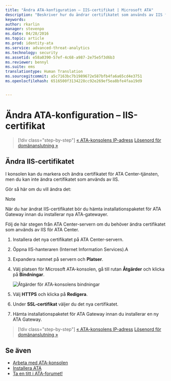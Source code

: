 ```yaml
---
title: "Ändra ATA-konfiguration – IIS-certifikat | Microsoft ATA"
description: "Beskriver hur du ändrar certifikatet som används av IIS för ATA Center."
keywords: 
author: rkarlin
manager: stevenpo
ms.date: 04/28/2016
ms.topic: article
ms.prod: identity-ata
ms.service: advanced-threat-analytics
ms.technology: security
ms.assetid: e58a0390-57ef-4c68-a987-2e75e5f3d6b3
ms.reviewer: bennyl
ms.suite: ems
translationtype: Human Translation
ms.sourcegitcommit: a5c7163bc7b1989672e587bfb4fa6a65cd4e3751
ms.openlocfilehash: 6516500f3134228cc92e269ef5ea8bfe4faa19d9


---
```


# Ändra ATA-konfiguration – IIS-certifikat

>[!div class="step-by-step"]
[« ATA-konsolens IP-adress](modifying-ata-config-consoleip.md)
[Lösenord för domänanslutning »](modifying-ata-config-dcpassword.md)

## Ändra IIS-certifikatet
I konsolen kan du markera och ändra certifikatet för ATA Center-tjänsten, men du kan inte ändra certifikatet som används av IIS.

Gör så här om du vill ändra det:

> [!NOTE]
> När du har ändrat IIS-certifikatet bör du hämta installationspaketet för ATA Gateway innan du installerar nya ATA-gatewayer.

Följ de här stegen från ATA Center-servern om du behöver ändra certifikatet som används av IIS för ATA Center.

1.  Installera det nya certifikatet på ATA Center-servern.

2.  Öppna IIS-hanteraren (Internet Information Services).A

3.  Expandera namnet på servern och **Platser**.

4.  Välj platsen för Microsoft ATA-konsolen, gå till rutan **Åtgärder** och klicka på **Bindningar**.

    ![Åtgärder för ATA-konsolens bindningar](media/ATA-console-change-IP-bindings.jpg)

5.  Välj **HTTPS** och klicka på **Redigera**.

6.  Under **SSL-certifikat** väljer du det nya certifikatet.

7.  Hämta installationspaketet för ATA Gateway innan du installerar en ny ATA Gateway.

>[!div class="step-by-step"]
[« ATA-konsolens IP-adress](modifying-ata-config-consoleip.md)
[Lösenord för domänanslutning »](modifying-ata-config-dcpassword.md)

## Se även
- [Arbeta med ATA-konsolen](working-with-ata-console.md)
- [Installera ATA](install-ata.md)
- [Ta en titt i ATA-forumet!](https://social.technet.microsoft.com/Forums/security/home?forum=mata)



<!--HONumber=Jul16_HO3-->



